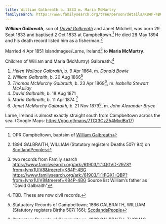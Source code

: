 ```yaml
---
title: William Galbreath b. 1833 m. Maria McMurtry
familysearch: https://www.familysearch.org/tree/person/details/K84P-4BG
---
```

***William Galbreath***, son of *[David Galbreath](galbreath-david-1797.md)* and Janet Mitchell, was born 29 Sept 1833 and baptised 2 Oct 1833 at Campbeltown.[^birth] He died 28 May 1894 and his death record listed him as a fisherman.[^death]

Married 4 Apr 1851 Islandmagee/Larne, Ireland[^marriage] to **Maria McMurtry**.

Children of William and Maria (McMurtry) Galbreath:[^children]

1. *Helen Wallace Galbraith*, b. 9 Apr 1864, m. *Donald Bowie*
2. *William Galbraith*, b. 20 Aug 1866[^william-birth]
3. *Thomas McMurchy Galbraith*, b. 23 Apr 1869[^thomas-birth], m. *Isabella Stewart McAullay*
4. *David Galbraith*, b. 18 Aug 1871
5. *Maria Galbraith*, b. 11 Apr 1874 [^m2]
6. *Janet McMurchy Galbraith*, b. 21 Nov 1879[^janet-birth], m. *John Alexander Bryce*

[^birth]: OPR Campbeltown, baptsim of [William Galbreath](/sources/opr-campbeltown-births.md#1833-10-02-william-galbreath)

[^death]: 1894 GALBRAITH, WILLIAM (Statutory registers Deaths 507/ 94) on [ScotlandPeoples](https://www.scotlandspeople.gov.uk/view-image/nrs_stat_deaths/4599656)

[^marriage]: two records from Family search https://www.familysearch.org/ark:/61903/1:1:QGVD-29Z8?from=lynx1UIV8&treeref=K84P-4BG
https://www.familysearch.org/ark:/61903/1:1:FGX1-QBP?from=lynx1UIV8&treeref=K84P-4BG Source list William’s father as “David Galbraith”

Larne, Ireland is almost exactly straight south from Campbeltown across the sea. (Google Maps: https://goo.gl/maps/7TCf3CzZ54MxdBq17)

[^children]: TBD. These are now civil records.

[^william-birth]: Statuatory Records of Campbeltown; 1866 GALBRAITH, WILLIAM (Statutory registers Births 507/ 166); [ScotlandsPeople](https://www.scotlandspeople.gov.uk/view-image/nrs_stat_births/39963936)

[^thomas-birth]: Statuatory Records of Campbeltown; 1869 GALBRAITH, THOMAS MCMURCHY (Statutory registers Births 507/ 78); [ScotlandsPeople](https://www.scotlandspeople.gov.uk/view-image/nrs_stat_births/40319428)

[^m2]: Birth of Maria Galbraith in Civil Registers of Campbeltown, Argyll as trasnscribed at [MyAinsFolk](https://www.myainfolk.ca/records/5060)

[^janet-birth]: Statuatory records of Campbeltown; 1879 GALBRAITH, JANET MCMURCHY (Statutory registers Births 507/ 320); [ScotlandsPeople](https://www.scotlandspeople.gov.uk/view-image/nrs_stat_births/41761022)
